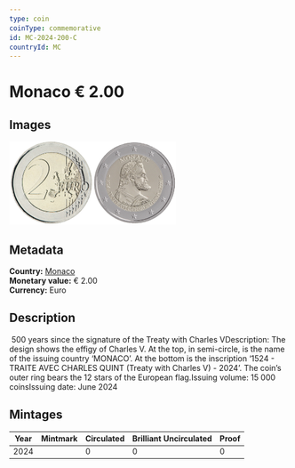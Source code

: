 ```yaml
---
type: coin
coinType: commemorative
id: MC-2024-200-C
countryId: MC
---
```


# Monaco € 2.00

## Images

<img src="../../Images/common-2007-200.png" height="150" alt="Front image"><img src="Images/MC-2024-200.png" height="150" alt="Back image">

## Metadata

**Country:** [Monaco](../../Countries/Monaco/index.md)\
**Monetary value:** € 2.00\
**Currency:** Euro

## Description
&nbsp;500 years since the signature of the Treaty with Charles VDescription:&nbsp;The design shows the effigy of Charles V. At the top, in semi-circle, is the name of the issuing country ‘MONACO’. At the bottom is the inscription ‘1524 - TRAITE AVEC CHARLES QUINT (Treaty with Charles V) - 2024’. The coin’s outer ring bears the 12 stars of the European flag.Issuing volume:&nbsp;15 000 coinsIssuing date: June 2024

## Mintages

| Year | Mintmark | Circulated | Brilliant Uncirculated | Proof |
| ---- | -------- | ---------- | ---------------------- | ----- |
| 2024 | | 0 | 0 | 0 |
